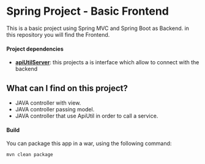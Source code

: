 <h1>Spring Project - Basic Frontend</h1>
<p>This is a basic project using Spring MVC and Spring Boot as Backend.
in this repository you will find the Frontend.</p>
<h4>Project dependencies</h4>
<ul>
    <li><a href="https://github.com/rfcabal/apiUtilServer"><b>apiUtilServer</b></a>:  this projects a is interface which allow to connect with the backend</li>
</ul>
<h2>What can I find on this project?</h3>
<ul>
    <li>JAVA controller with view.</li>
    <li>JAVA controller passing model.</li>
    <li>JAVA controller that use ApiUtil in order to call a service.</li>
</ul> 
<h4>Build</h4>
<p>You can package this app in a war, using the following command:</p>
<code>mvn clean package</code>
